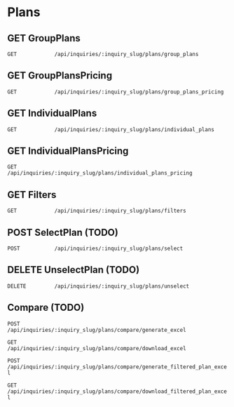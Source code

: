 # Plans

## GET GroupPlans
`GET            /api/inquiries/:inquiry_slug/plans/group_plans`

## GET GroupPlansPricing
`GET            /api/inquiries/:inquiry_slug/plans/group_plans_pricing`

## GET IndividualPlans
`GET            /api/inquiries/:inquiry_slug/plans/individual_plans`

## GET IndividualPlansPricing
`GET            /api/inquiries/:inquiry_slug/plans/individual_plans_pricing`

## GET Filters
`GET            /api/inquiries/:inquiry_slug/plans/filters`

## POST SelectPlan (TODO)
`POST           /api/inquiries/:inquiry_slug/plans/select`

## DELETE UnselectPlan (TODO)
`DELETE         /api/inquiries/:inquiry_slug/plans/unselect`

## Compare (TODO)

`POST           /api/inquiries/:inquiry_slug/plans/compare/generate_excel`

`GET            /api/inquiries/:inquiry_slug/plans/compare/download_excel`

`POST           /api/inquiries/:inquiry_slug/plans/compare/generate_filtered_plan_excel`

`GET            /api/inquiries/:inquiry_slug/plans/compare/download_filtered_plan_excel`
